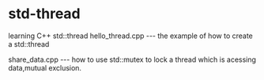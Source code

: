 # std-thread
learning C++ std::thread
   hello_thread.cpp --- the example of how to create a std::thread

   share_data.cpp   --- how to use std::mutex to lock a thread which is acessing data,mutual exclusion.
